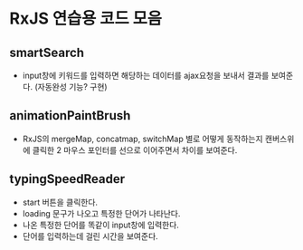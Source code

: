 # RxJS 연습용 코드 모음

## smartSearch

- input창에 키워드를 입력하면 해당하는 데이터를 ajax요청을 보내서 결과를 보여준다. (자동완성 기능? 구현)

## animationPaintBrush

- RxJS의 mergeMap, concatmap, switchMap 별로 어떻게 동작하는지 캔버스위에 클릭한 2 마우스 포인터를 선으로 이어주면서 차이를 보여준다.

## typingSpeedReader

- start 버튼을 클릭한다.
- loading 문구가 나오고 특정한 단어가 나타난다.
- 나온 특정한 단어를 똑같이 input창에 입력한다.
- 단어를 입력하는데 걸린 시간을 보여준다.
